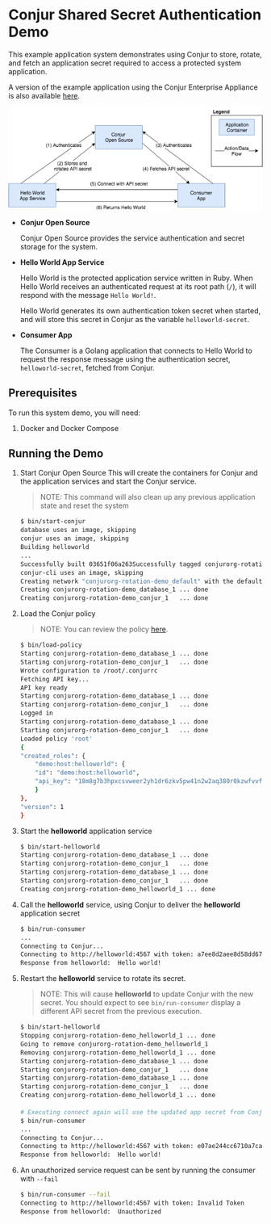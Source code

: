 # Conjur Shared Secret Authentication Demo

This example application system demonstrates using Conjur to store,
rotate, and fetch an application secret required to access a 
protected system application. 

A version of the example application using the Conjur Enterprise Appliance
is also available [here](enterprise/README.md).

![System architecture](./design/system_overview.png "System Overview")


- **Conjur Open Source**  

    Conjur Open Source provides the service authentication and secret 
    storage for the system.  

- **Hello World App Service**

    Hello World is the protected application service written in Ruby.
    When Hello World receives an authenticated request at its root 
    path (`/`), it will respond with the message `Hello World!`.

    Hello World generates its own authentication token secret when started,
    and will store this secret in Conjur as the variable `helloworld-secret`.

- **Consumer App**

    The Consumer is a Golang application that connects to Hello World to 
    request the response message using the authentication secret, `helloworld-secret`,
    fetched from Conjur.


## Prerequisites

To run this system demo, you will need:

1. Docker and Docker Compose

## Running the Demo

1. Start Conjur Open Source
    This will create the containers for Conjur and the application services
    and start the Conjur service.

    > NOTE: This command will also clean up any previous application state and
    > reset the system

    ```bash
    $ bin/start-conjur
    database uses an image, skipping
    conjur uses an image, skipping
    Building helloworld
    ...
    Successfully built 03651f06a263Successfully tagged conjurorg-rotation-demo:latest
    conjur-cli uses an image, skipping
    Creating network "conjurorg-rotation-demo_default" with the default driver
    Creating conjurorg-rotation-demo_database_1 ... done
    Creating conjurorg-rotation-demo_conjur_1   ... done
    ```

2. Load the Conjur policy

    > NOTE: You can review the policy [here](cli/policy.yaml).
    
    ```bash
    $ bin/load-policy
    Starting conjurorg-rotation-demo_database_1 ... done
    Starting conjurorg-rotation-demo_conjur_1   ... done
    Wrote configuration to /root/.conjurrc
    Fetching API key...
    API key ready
    Starting conjurorg-rotation-demo_database_1 ... done
    Starting conjurorg-rotation-demo_conjur_1   ... done
    Logged in
    Starting conjurorg-rotation-demo_database_1 ... done
    Starting conjurorg-rotation-demo_conjur_1   ... done
    Loaded policy 'root'
    {
    "created_roles": {
        "demo:host:helloworld": {
        "id": "demo:host:helloworld",
        "api_key": "18m8g7b3hpxcsvweer2yh1dr6zkv5pw41n2w2aq380r0kzwfvvfe"
        }
    },
    "version": 1
    }
    ```

3. Start the **helloworld** application service

    ```bash
    $ bin/start-helloworld
    Starting conjurorg-rotation-demo_database_1 ... done
    Starting conjurorg-rotation-demo_conjur_1   ... done
    Starting conjurorg-rotation-demo_database_1 ... done
    Starting conjurorg-rotation-demo_conjur_1   ... done
    Creating conjurorg-rotation-demo_helloworld_1 ... done
    ```

4. Call the **helloworld** service, using Conjur to deliver the **helloworld** application secret

    ```bash
    $ bin/run-consumer
    ...
    Connecting to Conjur...
    Connecting to http://helloworld:4567 with token: a7ee8d2aee8d58dd671c8817e4b88a0a578bf085
    Response from helloworld:  Hello world!
    ```

5. Restart the **helloworld** service to rotate its secret.

    > NOTE: This will cause **helloworld** to update Conjur with the new secret.
    > You should expect to see `bin/run-consumer` display a different API secret
    > from the previous execution.

    ```bash
    $ bin/start-helloworld
    Stopping conjurorg-rotation-demo_helloworld_1 ... done
    Going to remove conjurorg-rotation-demo_helloworld_1
    Removing conjurorg-rotation-demo_helloworld_1 ... done
    Starting conjurorg-rotation-demo_database_1 ... done
    Starting conjurorg-rotation-demo_conjur_1   ... done
    Starting conjurorg-rotation-demo_database_1 ... done
    Starting conjurorg-rotation-demo_conjur_1   ... done
    Creating conjurorg-rotation-demo_helloworld_1 ... done

    # Executing connect again will use the updated app secret from Conjur
    $ bin/run-consumer
    ...
    Connecting to Conjur...
    Connecting to http://helloworld:4567 with token: e07ae244cc6710a7ca3df4cc938ce65c511c29a4
    Response from helloworld:  Hello world!
    ```

6. An unauthorized service request can be sent by running the consumer
   with `--fail`

    ```bash
    $ bin/run-consumer --fail
    Connecting to http://helloworld:4567 with token: Invalid Token
    Response from helloworld:  Unauthorized
    ```
